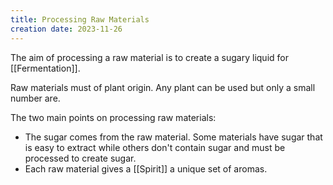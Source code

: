 ```yaml
---
title: Processing Raw Materials
creation date: 2023-11-26
---
```

The aim of processing a raw material is to create a sugary liquid for [[Fermentation]].

Raw materials must of plant origin. Any plant can be used but only a small number are.

The two main points on processing raw materials: 
- The sugar comes from the raw material. Some materials have sugar that is easy to extract while others don't contain sugar and must be processed to create sugar.
- Each raw material gives a [[Spirit]] a unique set of aromas.